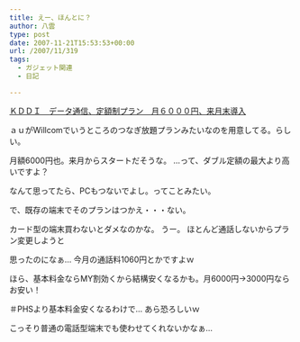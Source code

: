 ```yaml
---
title: えー、ほんとに？
author: 八雲
type: post
date: 2007-11-21T15:53:53+00:00
url: /2007/11/319
tags:
  - ガジェット関連
  - 日記

---
```

[ＫＤＤＩ　データ通信、定額制プラン　月６０００円、来月末導入][1]
  
ａｕがWillcomでいうところのつなぎ放題プランみたいなのを用意してる。らしい。
  
月額6000円也。来月からスタートだそうな。 …って、ダブル定額の最大より高いですよ？

なんて思ってたら、PCもつないでよし。ってことみたい。
  
で、既存の端末でそのプランはつかえ・・・ない。
  
カード型の端末買わないとダメなのかな。 うー。 ほとんど通話しないからプラン変更しようと
  
思ったのになぁ… 今月の通話料1060円とかですよｗ
  
ほら、基本料金ならMY割効くから結構安くなるかも。月6000円→3000円ならお安い！
  
＃PHSより基本料金安くなるわけで… あら恐ろしいｗ

こっそり普通の電話型端末でも使わせてくれないかなぁ…

 [1]: http://headlines.yahoo.co.jp/hl?a=20071121-00000059-san-bus_all
